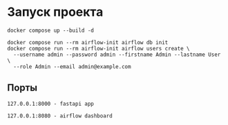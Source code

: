 # Запуск проекта

```
docker compose up --build -d
```

```
docker compose run --rm airflow-init airflow db init
docker compose run --rm airflow-init airflow users create \
  --username admin --password admin --firstname Admin --lastname User \
  --role Admin --email admin@example.com
```

## Порты

```
127.0.0.1:8000 - fastapi app
```

```
127.0.0.1:8080 - airflow dashboard
```
